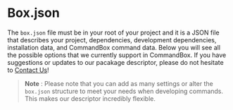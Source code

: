 # Box.json

The `box.json` file must be in your root of your project and it is a JSON file that describes your project, dependencies, development dependencies, installation data, and CommandBox command data. Below you will see all the possible options that we currently support in CommandBox. If you have suggestions or updates to our pacakage descriptor, please do not hesitate to [Contact Us](https://groups.google.com/a/ortussolutions.com/forum/#!forum/commandbox)!

>**Note** : Please note that you can add as many settings or alter the `box.json` structure to meet your needs when developing commands. This makes our descriptor incredibly flexible.

